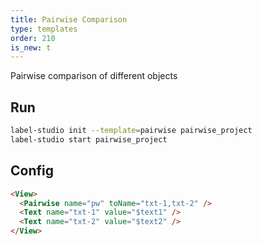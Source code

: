 ```yaml
---
title: Pairwise Comparison
type: templates
order: 210
is_new: t
---
```


Pairwise comparison of different objects

## Run

```bash
label-studio init --template=pairwise pairwise_project
label-studio start pairwise_project
```

## Config

```html
<View>
  <Pairwise name="pw" toName="txt-1,txt-2" />
  <Text name="txt-1" value="$text1" />
  <Text name="txt-2" value="$text2" />
</View>
```

